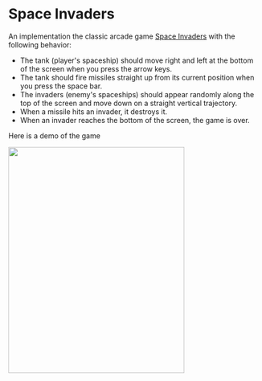 # Space Invaders

An implementation the classic arcade game [Space Invaders](https://en.wikipedia.org/wiki/Space_Invaders)
with the following behavior:

- The tank (player's spaceship) should move right and left at the bottom of the screen when you press the arrow keys.
- The tank should fire missiles straight up from its current position when you press the space bar.
- The invaders (enemy's spaceships) should appear randomly along the top of the screen and move down on a straight vertical trajectory.
- When a missile hits an invader, it destroys it.
- When an invader reaches the bottom of the screen, the game is over.

Here is a demo of the game


<img src="https://github.com/tottiliyt/spaceInvaders/blob/master/demo.gif" width="350" height="450">
